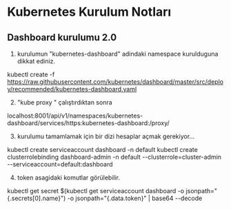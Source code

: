 # Kubernetes Kurulum Notları

## Dashboard kurulumu 2.0 

1. kurulumun "kubernetes-dashboard" adindaki namespace kurulduguna dikkat ediniz. 



kubectl create -f https://raw.githubusercontent.com/kubernetes/dashboard/master/src/deploy/recommended/kubernetes-dashboard.yaml



2.  "kube proxy " çalıştırdıktan sonra 


localhost:8001/api/v1/namespaces/kubernetes-dashboard/services/https:kubernetes-dashboard:/proxy/



3.  kurulumu tamamlamak için bir dizi hesaplar açmak gerekiyor...


kubectl create serviceaccount dashboard -n default
kubectl create clusterrolebinding dashboard-admin -n default  --clusterrole=cluster-admin  --serviceaccount=default:dashboard


4. token asagidaki komutlar görülebilir. 


kubectl get secret $(kubectl get serviceaccount dashboard -o jsonpath="{.secrets[0].name}") -o jsonpath="{.data.token}" | base64 --decode


